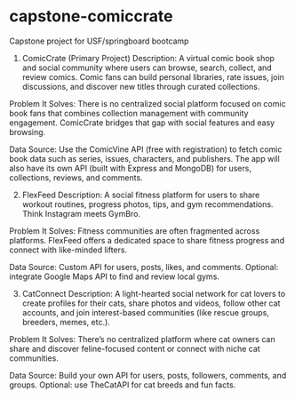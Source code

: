 # capstone-comiccrate
Capstone project for USF/springboard bootcamp 

1. ComicCrate (Primary Project)
Description:
A virtual comic book shop and social community where users can browse, search, collect, and review comics. Comic fans can build personal libraries, rate issues, join discussions, and discover new titles through curated collections.

Problem It Solves:
There is no centralized social platform focused on comic book fans that combines collection management with community engagement. ComicCrate bridges that gap with social features and easy browsing.

Data Source:
Use the ComicVine API (free with registration) to fetch comic book data such as series, issues, characters, and publishers.
The app will also have its own API (built with Express and MongoDB) for users, collections, reviews, and comments.

2. FlexFeed
Description:
A social fitness platform for users to share workout routines, progress photos, tips, and gym recommendations. Think Instagram meets GymBro.

Problem It Solves:
Fitness communities are often fragmented across platforms. FlexFeed offers a dedicated space to share fitness progress and connect with like-minded lifters.

Data Source:
Custom API for users, posts, likes, and comments. Optional: integrate Google Maps API to find and review local gyms.

3. CatConnect
Description:
A light-hearted social network for cat lovers to create profiles for their cats, share photos and videos, follow other cat accounts, and join interest-based communities (like rescue groups, breeders, memes, etc.).

Problem It Solves:
There’s no centralized platform where cat owners can share and discover feline-focused content or connect with niche cat communities.

Data Source:
Build your own API for users, posts, followers, comments, and groups. Optional: use TheCatAPI for cat breeds and fun facts.

